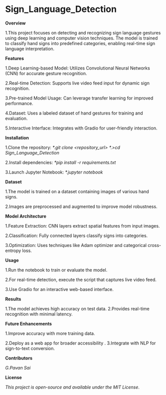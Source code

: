 # Sign_Language_Detection

**Overview**

1.This project focuses on detecting and recognizing sign language gestures using deep learning and computer vision techniques. The model is trained to classify hand signs into predefined categories, enabling real-time sign language interpretation.

**Features**

1.Deep Learning-based Model: Utilizes Convolutional Neural Networks (CNN) for accurate gesture recognition.

2.Real-time Detection: Supports live video feed input for dynamic sign recognition.

3.Pre-trained Model Usage: Can leverage transfer learning for improved performance.

4.Dataset: Uses a labeled dataset of hand gestures for training and evaluation.

5.Interactive Interface: Integrates with Gradio for user-friendly interaction.


**Installation**

1.Clone the repository:
_*.git clone <repository_url>
*.>cd Sign_Language_Detection_

2.Install dependencies:
_*pip install -r requirements.txt_

3.Launch Jupyter Notebook:
_*.jupyter notebook_


**Dataset**

1.The model is trained on a dataset containing images of various hand signs.

2.Images are preprocessed and augmented to improve model robustness.


**Model Architecture**

1.Feature Extraction: CNN layers extract spatial features from input images.

2.Classification: Fully connected layers classify signs into categories.

3.Optimization: Uses techniques like Adam optimizer and categorical cross-entropy loss.


**Usage**

1.Run the notebook to train or evaluate the model.

2.For real-time detection, execute the script that captures live video feed.

3.Use Gradio for an interactive web-based interface.

**Results**

1.The model achieves high accuracy on test data.
2.Provides real-time recognition with minimal latency.


**Future Enhancements**

1.Improve accuracy with more training data.

2.Deploy as a web app for broader accessibility
.
3.Integrate with NLP for sign-to-text conversion.


**Contributors**

_G.Pavan Sai_


**License**

*This project is open-source and available under the MIT License*.

